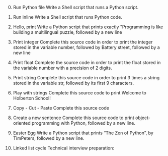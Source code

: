 0. Run Python file
Write a Shell script that runs a Python script.

1. Run inline
Write a Shell script that runs Python code.

2. Hello, print
Write a Python script that prints exactly "Programming is like building a multilingual puzzle, followed by a new line

3. Print integer
Complete this source code in order to print the integer stored in the variable number, followed by Battery street, followed by a new line

4. Print float
Complete the source code in order to print the float stored in the variable number with a precision of 2 digits.

5. Print string
Complete this source code in order to print 3 times a string stored in the variable str, followed by its first 9 characters.

6. Play with strings
Complete this source code to print Welcome to Holberton School!

7. Copy - Cut - Paste
Complete this source code

8. Create a new sentence
Complete this source code to print object-oriented programming with Python, followed by a new line.

9. Easter Egg
Write a Python script that prints “The Zen of Python”, by TimPeters, followed by a new line.

10. Linked list cycle
Technical interview preparation:

